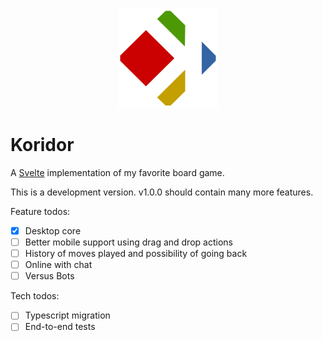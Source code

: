 <p align="center">
  <a href="https://koridor.cc" target="_blank" rel="noopener noreferrer">
    <img src="public/koridor.svg" width="160" alt="Koridor logo">
  </a>
</p>

# Koridor

A [Svelte](https://svelte.dev) implementation of my favorite board game.

This is a development version. v1.0.0 should contain many more features.

Feature todos:

- [x] Desktop core
- [ ] Better mobile support using drag and drop actions
- [ ] History of moves played and possibility of going back
- [ ] Online with chat
- [ ] Versus Bots

Tech todos:

- [ ] Typescript migration
- [ ] End-to-end tests
